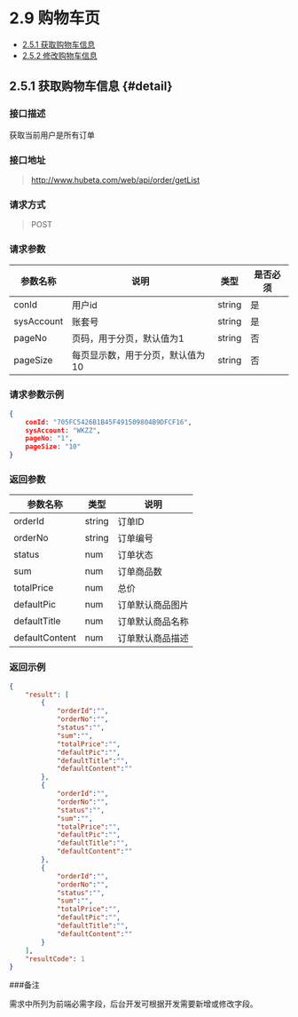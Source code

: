 # 2.9 购物车页

- [2.5.1 获取购物车信息](#detail) 
- [2.5.2 修改购物车信息](#update)

## 2.5.1 获取购物车信息 {#detail}

### 接口描述

获取当前用户是所有订单

### 接口地址

> http://www.hubeta.com/web/api/order/getList

### 请求方式

> POST

### 请求参数

| 参数名称 | 说明 | 类型 | 是否必须 |
| --------- | ------------ | ------ | ----- |
| conId | 用户id  |string | 是 |
| sysAccount | 账套号 |string | 是 |
| pageNo | 页码，用于分页，默认值为1 |string |否|
| pageSize | 每页显示数，用于分页，默认值为10 |string |否|

### 请求参数示例

```json
{
    conId: "705FC5426B1B45F491509804B9DFCF16",
    sysAccount: "WKZZ",
    pageNo: "1",
    pageSize: "10"
}
```

### 返回参数

| 参数名称 |类型 |说明 |
| --------- | ------------ | ------ |
| orderId| string | 订单ID |
| orderNo| string | 订单编号 |
| status| num | 订单状态 |
| sum| num | 订单商品数 |
| totalPrice| num | 总价 |
| defaultPic| num | 订单默认商品图片 |
| defaultTitle| num | 订单默认商品名称 |
| defaultContent| num | 订单默认商品描述 |

### 返回示例
```json
{
    "result": [
        {
            "orderId":"",
            "orderNo":"",
            "status":"",
            "sum":"",
            "totalPrice":"",
            "defaultPic":"",
            "defaultTitle":"",
            "defaultContent":""
        },
        {
            "orderId":"",
            "orderNo":"",
            "status":"",
            "sum":"",
            "totalPrice":"",
            "defaultPic":"",
            "defaultTitle":"",
            "defaultContent":""
        },
        {
            "orderId":"",
            "orderNo":"",
            "status":"",
            "sum":"",
            "totalPrice":"",
            "defaultPic":"",
            "defaultTitle":"",
            "defaultContent":""
        }
    ],
    "resultCode": 1
}
```

###备注

需求中所列为前端必需字段，后台开发可根据开发需要新增或修改字段。








